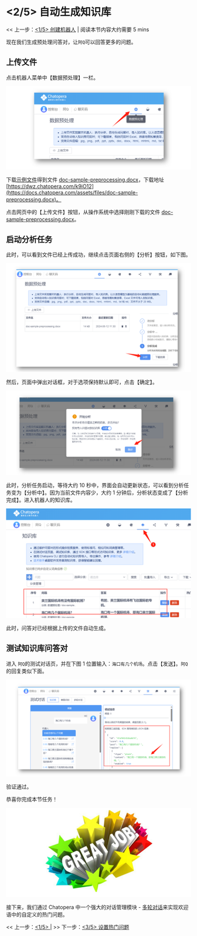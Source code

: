 <!-- markup:blank-line -->
# <2/5> 自动生成知识库

<< 上一步：[<1/5> 创建机器人](/products/chatbot-platform/tutorials/1-create-bot.html) | <i class="glyphicon glyphicon-time"></i>阅读本节内容大约需要 5 mins <!-- markup:skip-line -->

现在我们生成预处理问答对，让`阿Q`可以回答更多的问题。

## 上传文件

点击机器人菜单中【数据预处理】一栏。

![](../../../images/assets/screenshot_20240612141031.png)

下载[示例文件](https://docs.chatopera.com/assets/files/doc-sample-preprocessing.docx)得到文件 [doc-sample-preprocessing.docx](https://docs.chatopera.com/assets/files/doc-sample-preprocessing.docx)，下载地址 [https://dwz.chatopera.com/k9iO12](https://docs.chatopera.com/assets/files/doc-sample-preprocessing.docx)。

点击网页中的【上传文件】按钮，从操作系统中选择刚刚下载的文件 [doc-sample-preprocessing.docx](https://docs.chatopera.com/assets/files/doc-sample-preprocessing.docx)。

## 启动分析任务

此时，可以看到文件已经上传成功，继续点击页面右侧的【分析】按钮，如下图。

![](../../../images/assets/screenshot_20240612141240.png)

然后，页面中弹出对话框，对于选项保持默认即可，点击【确定】。

![](../../../images/assets/screenshot_20240612141514.png)

此时，分析任务启动，等待大约 10 秒中，界面会自动更新状态，可以看到分析任务变为【分析中】。因为当前文件内容少，大约 1 分钟后，分析状态变成了【分析完成】。进入机器人的知识库。

![](../../../images/assets/screenshot_20240624184920.png)

此时，问答对已经根据上传的文件自动生成。

## 测试知识库问答对

进入 `阿Q`的测试对话页，并在下图 1 位置输入：`海口有几个机场`。点击【发送】。`阿Q` 的回复类似下面。

![](../../../images/assets/screenshot_20240612141744.png)

验证通过。

恭喜你完成本节任务！

![恭喜完成任务](../../../images/products/platform/congr-20210913-195053.png) <!-- markup:skip-line -->

接下来，我们通过 Chatopera 中一个强大的对话管理模块 - [多轮对话](/products/chatbot-platform/tutorials/3-add-scripts-function.html)来实现欢迎语中的自定义的热门问题。

<< 上一步：[<1/5> ](/products/chatbot-platform/tutorials/1-create-bot.html) | >> 下一步：[<3/5> 设置热门问题](/products/chatbot-platform/tutorials/3-add-scripts-function.html)
